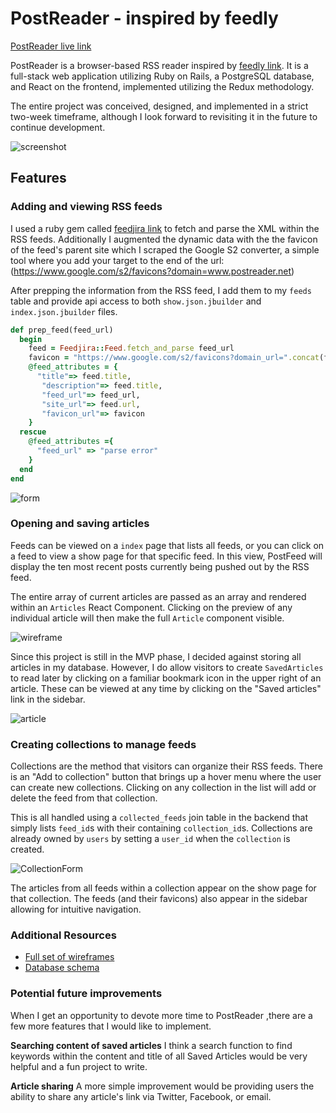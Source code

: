 # PostReader - inspired by feedly

[PostReader live link](https://www.postreader.net)

PostReader is a browser-based RSS reader inspired by [feedly link](http://www.feedly.com). It is a full-stack web application utilizing Ruby on Rails, a PostgreSQL database, and React on the frontend, implemented utilizing the Redux methodology.


The entire project was conceived, designed, and implemented in a strict two-week timeframe, although I look forward to revisiting it in the future to continue development.


![screenshot](http://res.cloudinary.com/postreader/image/upload/v1490370954/postreader_screenshot_ebgvw6.png)



## Features

### Adding and viewing RSS feeds
I used a ruby gem called [feedjira link](http://feedjira.com/) to fetch and parse the XML within the RSS feeds. Additionally I augmented the dynamic data with the the favicon of the feed's parent site which I scraped the Google S2 converter, a simple tool where you add your target to the end of the url: (https://www.google.com/s2/favicons?domain=www.postreader.net)

After prepping the information from the RSS feed, I add them to my `feeds` table and provide api access to both `show.json.jbuilder` and `index.json.jbuilder` files.

````Ruby
def prep_feed(feed_url)
  begin
    feed = Feedjira::Feed.fetch_and_parse feed_url
    favicon = "https://www.google.com/s2/favicons?domain_url=".concat(feed.url)
    @feed_attributes = {
      "title"=> feed.title,
       "description"=> feed.title,
       "feed_url"=> feed_url,
       "site_url"=> feed.url,
       "favicon_url"=> favicon
    }
  rescue
    @feed_attributes ={
      "feed_url" => "parse error"
    }
  end
end
````

![form](http://res.cloudinary.com/postreader/image/upload/v1490373928/add_content_uaayan.png)



### Opening and saving articles
Feeds can be viewed on a `index` page that lists all feeds, or you can click on a feed to view a show page for that specific feed. In this view, PostFeed will display the ten most recent posts currently being pushed out by the RSS feed.  

The entire array of current articles are passed as an array and rendered within an `Articles` React Component. Clicking on the preview of any individual article will then make the full `Article` component visible.

![wireframe](http://res.cloudinary.com/postreader/image/upload/v1490372608/article_wireframe_dnd17r.png)

Since this project is still in the MVP phase, I decided against storing all articles in my database. However, I do allow visitors to create `SavedArticles` to read later by clicking on a familiar bookmark icon in the upper right of an article.  These can be viewed at any time by clicking on the "Saved articles" link in the sidebar.

![article](http://res.cloudinary.com/postreader/image/upload/v1490373735/article_top_disvik.png)


### Creating collections to manage feeds
Collections are the method that visitors can organize their RSS feeds. There is an "Add to collection" button that brings up a hover menu where the user can create new collections. Clicking on any collection in the list will add or delete the feed from that collection.

This is all handled using a `collected_feeds` join table in the backend that simply lists `feed_id`s with their containing `collection_id`s.  Collections are already owned by `users` by setting a `user_id` when the `collection` is created.

![CollectionForm](http://res.cloudinary.com/postreader/image/upload/v1490376590/collections_form_hvwe3e.png)

The articles from all feeds within a collection appear on the show page for that collection. The feeds (and their favicons) also appear in the sidebar allowing for intuitive navigation.

### Additional Resources

* [Full set of wireframes](https://github.com/karmapoint/PostReader/tree/master/docs/wireframes)
* [Database schema](https://github.com/karmapoint/PostReader/blob/master/docs/schema.md)

### Potential future improvements
When I get an opportunity to devote more time to PostReader ,there are a few more features that I would like to implement.

**Searching content of saved articles**
I think a search function to find keywords within the content and title of all Saved Articles would be very helpful and a fun project to write.

**Article sharing**
A more simple improvement would be providing users the ability to share any article's link via Twitter, Facebook, or email.
